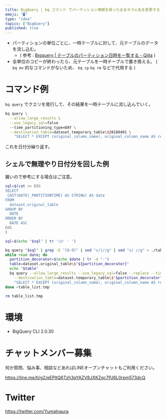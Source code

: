 ```yaml
---
title: BigQuery | bq コマンド でパーティション情報を保ったままカラム名を変更する
emoji: "🖥"
type: "idea"
topics: ["BigQuery"]
published: true
---
```



- パーティションの単位ごとに、一時テーブルに対して、元テーブルのデータを流し込む。
  - ( 参考 : [Bigquery | テーブルのパーティション日時を一覧する - Qiita](https://qiita.com/YumaInaura/items/92aeede01ad8a6309d19) )
- 全単位のコピーが終わったら、元テーブルを一時テーブルで置き換える。 ( `bq mv` 的なコマンドがないため、 `bq cp` `bq rm` などで代用する )

# コマンド例

`bq query` でクエリを発行して、その結果を一時テーブルに流し込んでいく。

```bash
bq query \
  --allow_large_results \
  --use_legacy_sql=false
  --time_partitioning_type=DAY \
  --destination_table=dataset.temporary_table\$20180401 \
    "SELECT * EXCEPT (original_column_name), original_column_name AS replaced_column_name FROM dataset.original_table WHERE _PARTITIONTIME = '2018-04-01"
```

これを日付分繰り返す。

## シェルで無理やり日付分を回した例

雑いので参考にする場合はご注意。

```bash
sql=$(cat << EOS
SELECT
 CAST(DATE(_PARTITIONTIME) AS STRING) AS date
FROM
  dataset.original_table
GROUP BY
  DATE
ORDER BY
  DATE ASC
EOS
)

sql=$(echo "$sql" | tr '\n' ' ')

bq query "$sql" | grep -E "[0-9]" | sed "s/|//g" | sed "s/ //g" > ./table_list.tmp
while read date; do
  partition_decorator=$(echo $date | tr -d "-")
  table=dataset.original_table\$"${partition_decorator}"
  echo "$table"
  bq query --allow_large_results --use_legacy_sql=false --replace --time_partitioning_type=DAY \
    --destination_table=dataset.temporary_table\$"$partition_decorator" \
    "SELECT * EXCEPT (original_column_name), original_column_name AS replaced_column_name FROM dataset.original_table WHERE _PARTITIONTIME = '${date}'"
done <table_list.tmp

rm table_list.tmp
```

# 環境

- BigQuery CLI 2.0.30








<!-- Update From Qiita API -->

# チャットメンバー募集


何か質問、悩み事、相談などあればLINEオープンチャットもご利用ください。

https://line.me/ti/g2/eEPltQ6Tzh3pYAZV8JXKZqc7PJ6L0rpm573dcQ





# Twitter


https://twitter.com/YumaInaura


<!-- Update From Qiita API -->


